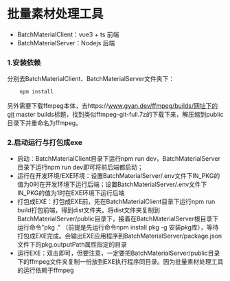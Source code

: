 

# 批量素材处理工具

- BatchMaterialClient：vue3 + ts 前端
- BatchMaterialServer：Nodejs 后端

### 1.安装依赖
  分别去BatchMaterialClient、BatchMaterialServer文件夹下：
```javascript
	npm install
```
  另外需要下载ffmpeg本体，去https://www.gyan.dev/ffmpeg/builds/网址下的git master builds标题，找到类似ffmpeg-git-full.7z的下载下来，解压缩到public目录下并重命名为ffmpeg。

### 2.启动运行与打包成exe
- 启动：BatchMaterialClient目录下运行npm run dev，BatchMaterialServer目录下运行npm run dev即可将前后端都启动；
- 运行在开发环境/EXE环境：设置BatchMaterialServer/.env文件下IN_PKG的值为0时在开发环境下运行后端；设置BatchMaterialServer/.env文件下IN_PKG的值为1时在EXE环境下运行后端
- 打包成EXE：打包成EXE前，先在BatchMaterialClient目录下运行npm run build打包前端，得到dist文件夹。将dist文件夹复制到BatchMaterialServer/public目录下，接着在BatchMaterialServer根目录下运行命令"pkg ." （前提是先运行命令npm install pkg -g 安装pkg库），等待打包成EXE完成。会输出EXE应用程序到BatchMaterialServer/package.json文件下的pkg.outputPath属性指定的目录
- 运行EXE：双击即可，但要注意，一定要把BatchMaterialServer/public目录下的ffmpeg文件夹复制一份放到EXE执行程序同目录。因为批量素材处理工具的运行依赖于ffmpeg




